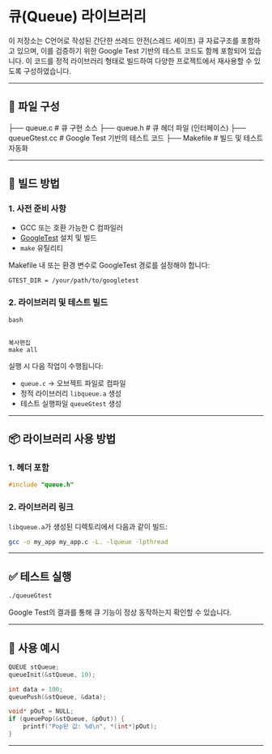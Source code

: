# 큐(Queue) 라이브러리

이 저장소는 C언어로 작성된 간단한 쓰레드 안전(스레드 세이프) 큐 자료구조를 포함하고 있으며, 이를 검증하기 위한 Google Test 기반의 테스트 코드도 함께 포함되어 있습니다. 이 코드를 정적 라이브러리 형태로 빌드하여 다양한 프로젝트에서 재사용할 수 있도록 구성하였습니다.

---



## 📁 파일 구성

├── queue.c             # 큐 구현 소스
├── queue.h             # 큐 헤더 파일 (인터페이스)
├── queueGtest.cc       # Google Test 기반의 테스트 코드
├── Makefile            # 빌드 및 테스트 자동화

---



## 🔧 빌드 방법

### 1. 사전 준비 사항

- GCC 또는 호환 가능한 C 컴파일러
- [GoogleTest](https://github.com/google/googletest) 설치 및 빌드
- `make` 유틸리티

Makefile 내 또는 환경 변수로 GoogleTest 경로를 설정해야 합니다:

```make
GTEST_DIR = /your/path/to/googletest
```



### 2. 라이브러리 및 테스트 빌드

```
bash


복사편집
make all
```

실행 시 다음 작업이 수행됩니다:

- `queue.c` → 오브젝트 파일로 컴파일
- 정적 라이브러리 `libqueue.a` 생성
- 테스트 실행파일 `queueGtest` 생성

------



## 📦 라이브러리 사용 방법

### 1. 헤더 포함

```c
#include "queue.h"
```



### 2. 라이브러리 링크

`libqueue.a`가 생성된 디렉토리에서 다음과 같이 빌드:

```bash
gcc -o my_app my_app.c -L. -lqueue -lpthread
```

------



## ✅ 테스트 실행

```bash
./queueGtest
```

Google Test의 결과를 통해 큐 기능이 정상 동작하는지 확인할 수 있습니다.

------



## 📄 사용 예시

```c
QUEUE stQueue;
queueInit(&stQueue, 10);

int data = 100;
queuePush(&stQueue, &data);

void* pOut = NULL;
if (queuePop(&stQueue, &pOut)) {
    printf("Pop된 값: %d\n", *(int*)pOut);
}
```

------

